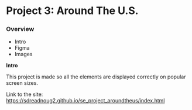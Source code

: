 # Project 3: Around The U.S.

### Overview

- Intro
- Figma
- Images

**Intro**

This project is made so all the elements are displayed correctly on popular screen sizes.

Link to the site: https://sdreadnoug2.github.io/se_project_aroundtheus/index.html
